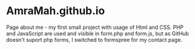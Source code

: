 # AmraMah.github.io
Page about me - my first small project with usage of Html and CSS. PHP and JavaScript are used and visible in form.php and form.js, but as GitHub doesn't suport php forms, I switched to formspree for my contact page.
